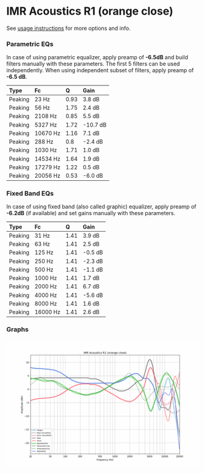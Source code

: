 # IMR Acoustics R1 (orange close)
See [usage instructions](https://github.com/jaakkopasanen/AutoEq#usage) for more options and info.

### Parametric EQs
In case of using parametric equalizer, apply preamp of **-6.5dB** and build filters manually
with these parameters. The first 5 filters can be used independently.
When using independent subset of filters, apply preamp of **-6.5 dB**.

| Type    | Fc       |    Q | Gain     |
|:--------|:---------|:-----|:---------|
| Peaking | 23 Hz    | 0.93 | 3.8 dB   |
| Peaking | 56 Hz    | 1.75 | 2.4 dB   |
| Peaking | 2108 Hz  | 0.85 | 5.5 dB   |
| Peaking | 5327 Hz  | 1.72 | -10.7 dB |
| Peaking | 10670 Hz | 1.16 | 7.1 dB   |
| Peaking | 288 Hz   | 0.8  | -2.4 dB  |
| Peaking | 1030 Hz  | 1.71 | 1.0 dB   |
| Peaking | 14534 Hz | 1.64 | 1.9 dB   |
| Peaking | 17279 Hz | 1.22 | 0.5 dB   |
| Peaking | 20056 Hz | 0.53 | -6.0 dB  |

### Fixed Band EQs
In case of using fixed band (also called graphic) equalizer, apply preamp of **-6.2dB**
(if available) and set gains manually with these parameters.

| Type    | Fc       |    Q | Gain    |
|:--------|:---------|:-----|:--------|
| Peaking | 31 Hz    | 1.41 | 3.9 dB  |
| Peaking | 63 Hz    | 1.41 | 2.5 dB  |
| Peaking | 125 Hz   | 1.41 | -0.5 dB |
| Peaking | 250 Hz   | 1.41 | -2.3 dB |
| Peaking | 500 Hz   | 1.41 | -1.1 dB |
| Peaking | 1000 Hz  | 1.41 | 1.7 dB  |
| Peaking | 2000 Hz  | 1.41 | 6.7 dB  |
| Peaking | 4000 Hz  | 1.41 | -5.6 dB |
| Peaking | 8000 Hz  | 1.41 | 1.6 dB  |
| Peaking | 16000 Hz | 1.41 | 2.6 dB  |

### Graphs
![](./IMR%20Acoustics%20R1%20(orange%20close).png)